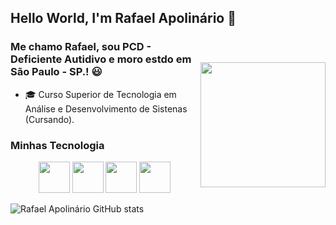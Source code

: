 <p align="center"><enter><h2> Hello World, I'm Rafael Apolinário 👋 </h2></enter></p>
<img style="margin-top: 40px;" align="right" width="200px" src="https://i.pinimg.com/originals/2b/cc/0e/2bcc0e11960ebe99ec2c4d402328a970.gif">


### Me chamo Rafael, sou PCD - Deficiente Autidivo e moro estdo em São Paulo - SP.! 😃

- 🎓 Curso Superior de Tecnologia em Análise e Desenvolvimento de Sistenas (Cursando).

### Minhas Tecnologia

<p align="center">
<img src="https://cdn.jsdelivr.net/gh/devicons/devicon@latest/icons/python/python-original-wordmark.svg" width="50px"/>
<img src="https://cdn.jsdelivr.net/gh/devicons/devicon@latest/icons/github/github-original-wordmark.svg" width="50px"/>
<img src="https://cdn.jsdelivr.net/gh/devicons/devicon@latest/icons/photoshop/photoshop-original.svg" width="50px"/>
<img src="https://cdn.jsdelivr.net/gh/devicons/devicon@latest/icons/vscode/vscode-original.svg" width="50px"/>


</p>


![Rafael Apolinário GitHub stats](https://github-readme-stats.vercel.app/api?username=RafaelApolinario90&show_icons=true&theme=dracula)



<!--
**RafaelApolinario90/RafaelApolinario90** is a ✨ _special_ ✨ repository because its `README.md` (this file) appears on your GitHub profile.

Here are some ideas to get you started:

- 🔭 I’m currently working on ...
- 🌱 I’m currently learning ...
- 👯 I’m looking to collaborate on ...
- 🤔 I’m looking for help with ...
- 💬 Ask me about ...
- 📫 How to reach me: ...
- 😄 Pronouns: ...
- ⚡ Fun fact: ...
-->
